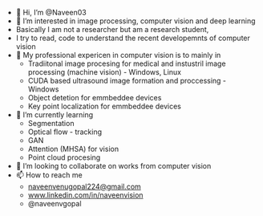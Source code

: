 - 👋 Hi, I’m @Naveen03
- 👀 I’m interested in image processing, computer vision and deep learning
-   Basically I am not a researcher but am a research student,
-   I try to read, code to understand the recent developemnts of computer vision
- 🌱 My professional expericen in computer vision is to mainly in
  - Tradiitonal image procesing for medical and instustril image processing (machine vision) - Windows, Linux
  - CUDA based ultrasound image formation and proccessing - Windows
  - Object detetion  for emmbeddee devices
  - Key point localization for emmbeddee devices
- 🌱 I’m currently learning 
  - Segmentation
  - Optical flow - tracking
  - GAN
  - Attention (MHSA) for vision
  - Point cloud procesing
- 💞️ I’m looking to collaborate on works from computer vision 
- 📫 How to reach me
  - naveenvenugopal224@gmail.com
  - www.linkedin.com/in/naveenvision
  - @naveenvgopal

<!---
Naveen03/Naveen03 is a ✨ special ✨ repository because its `README.md` (this file) appears on your GitHub profile.
You can click the Preview link to take a look at your changes.
--->
